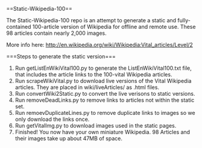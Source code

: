 ==Static-Wikipedia-100==

The Static-Wikipedia-100 repo is an attempt to generate a static and fully-contained 100-article version of Wikipedia for offline and remote use.  These 98 articles contain nearly 2,000 images.

More info here: http://en.wikipedia.org/wiki/Wikipedia:Vital_articles/Level/2

===Steps to generate the static version===

1. Run getListEnWikiVital100.py to generate the ListEnWikiVital100.txt file, that includes the article links to the 100-vital Wikipedia articles.
2. Run scrapeWikiVital.py to download live versions of the Vital Wikipedia articles.  They are placed in wiki/liveArticles/ as .html files. 
3. Run convertWiki2Static.py to convert the live verisons to static versions.
4. Run removeDeadLinks.py to remove links to articles not within the static set.
5. Run remoevDuplicateLines.py to remove duplicate links to images so we only download the links once.
6. Run getVitalImg.py to download images used in the static pages.
7. Finished! You now have your own miniature Wikipedia. 98 Articles and their images take up about 47MB of space.